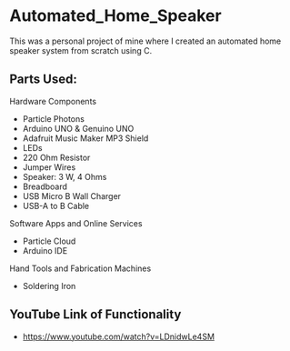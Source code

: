 # Automated_Home_Speaker
This was a personal project of mine where I created an automated home speaker system from scratch using C. 

## Parts Used:
Hardware Components
- Particle Photons
- Arduino UNO & Genuino UNO
- Adafruit Music Maker MP3 Shield
- LEDs
- 220 Ohm Resistor
- Jumper Wires 
- Speaker: 3 W, 4 Ohms
- Breadboard
- USB Micro B Wall Charger
- USB-A to B Cable

Software Apps and Online Services
- Particle Cloud
- Arduino IDE

Hand Tools and Fabrication Machines
- Soldering Iron

## YouTube Link of Functionality
- https://www.youtube.com/watch?v=LDnidwLe4SM




